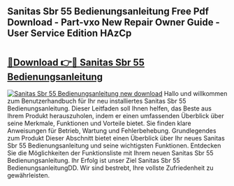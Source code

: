 ## Sanitas Sbr 55 Bedienungsanleitung Free Pdf Download - Part-vxo New Repair Owner Guide - User Service Edition HAzCp

# <h2><a href="http://df3hk1.blite.top/?on=Sanitas+Sbr+55+Bedienungsanleitung">🔗Download 👉🔴 Sanitas Sbr 55 Bedienungsanleitung</a></h2>

[![Sanitas Sbr 55 Bedienungsanleitung new download](https://i.imgur.com/lujVjoI.png)](http://df3hk1.blite.top/?on=Sanitas+Sbr+55+Bedienungsanleitung)
Hallo und willkommen zum Benutzerhandbuch für Ihr neu installiertes Sanitas Sbr 55 Bedienungsanleitung. Dieser Leitfaden soll Ihnen helfen, das Beste aus Ihrem Produkt herauszuholen, indem er einen umfassenden Überblick über seine Merkmale, Funktionen und Vorteile bietet. Sie finden klare Anweisungen für Betrieb, Wartung und Fehlerbehebung. Grundlegendes zum Produkt Dieser Abschnitt bietet einen Überblick über Ihr neues Sanitas Sbr 55 Bedienungsanleitung und seine wichtigsten Funktionen. Entdecken Sie die Möglichkeiten der Funktionsliste mit Ihrem neuen Sanitas Sbr 55 Bedienungsanleitung. Ihr Erfolg ist unser Ziel Sanitas Sbr 55 BedienungsanleitungDD. Wir sind bestrebt, Ihre vollste Zufriedenheit zu gewährleisten.
